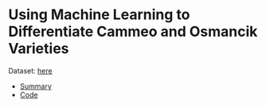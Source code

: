 # Using Machine Learning to Differentiate Cammeo and Osmancik Varieties

Dataset: [here](https://archive.ics.uci.edu/dataset/545/rice+cammeo+and+osmancik)

- [Summary](https://github.com/amina042297/Cammeo-and-Osmancik-Varieties/blob/main/Summary.docx)
- [Code](https://github.com/amina042297/Cammeo-and-Osmancik-Varieties/blob/main/rice-project.py)
